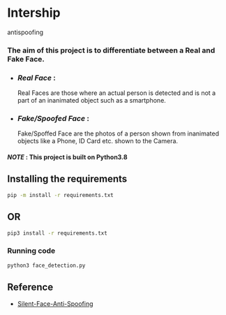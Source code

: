 # Intership
antispoofing
### The aim of this project is to differentiate between a Real and Fake Face.
* ### _Real Face_ :
  Real Faces are those where an actual person is detected and is not a part of an inanimated object such as a smartphone.
* ### _Fake/Spoofed Face_ :
  Fake/Spoffed Face are the photos of a person shown from inanimated objects like a Phone, ID Card etc. shown to the Camera.

#### _NOTE_ : This project is built on Python3.8
## Installing the requirements
```bash
pip -m install -r requirements.txt
```
## OR
```bash
pip3 install -r requirements.txt
```
### Running code
```bash
python3 face_detection.py
```
## Reference 
- [Silent-Face-Anti-Spoofing](https://github.com/minivision-ai/Silent-Face-Anti-Spoofing)
